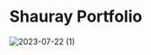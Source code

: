 # Shauray Portfolio
![2023-07-22 (1)](https://github.com/KShaurya01/Design/assets/139154743/3805d1ba-c891-435b-a95c-36a4f72110d0)
